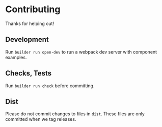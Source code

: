 Contributing
============

Thanks for helping out!

## Development

Run `builder run open-dev` to run a webpack dev server with component examples.

## Checks, Tests

Run `builder run check` before committing.

## Dist

Please do not commit changes to files in `dist`.
These files are only committed when we tag releases.

